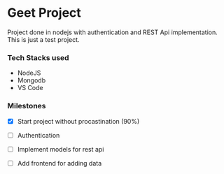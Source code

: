 # Geet Project
Project done in nodejs with authentication and REST Api implementation. This is just a test project.

### Tech Stacks used
- NodeJS
- Mongodb
- VS Code

### Milestones
- [x] Start project without procastination (90%)
- [ ] Authentication
- [ ] Implement models for rest api
- [ ] Add frontend for adding data

